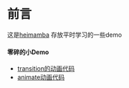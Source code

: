 # 前言

这是[heimamba](https://github.com/heimamba/xxq-demo) 存放平时学习的一些demo

#### 零碎的小Demo

- [transition的动画代码](https://github.com/heimamba/xxq-demo/blob/master/css-demo/transition%E5%8A%A8%E7%94%BB.html)
- [animate动画代码](https://github.com/heimamba/xxq-demo/blob/master/css-demo/animation.html)

